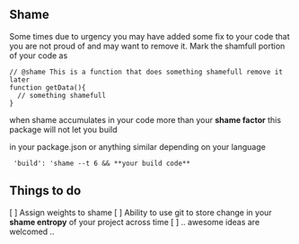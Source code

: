 ## Shame
Some times due to urgency you may have added some fix to your code that you are not proud of and may want to remove it. Mark the shamfull portion of your code as

````
// @shame This is a function that does something shamefull remove it later
function getData(){
  // something shamefull
}
````

when shame accumulates in your code more than your **shame factor** this package will not let you
build

in your package.json or anything similar depending on your language

````
 'build': 'shame --t 6 && **your build code**
````

## Things to do

[ ] Assign weights to shame
[ ] Ability to use git to store change in your **shame entropy** of your project across time
[ ] .. awesome ideas are welcomed ..

